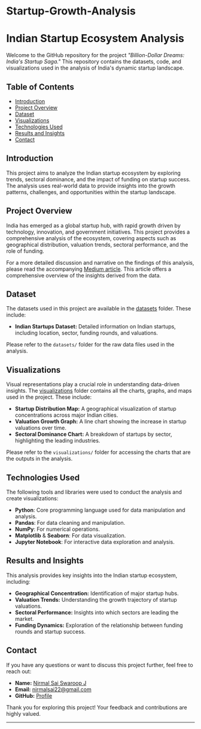 # Startup-Growth-Analysis

# **Indian Startup Ecosystem Analysis**

Welcome to the GitHub repository for the project *"Billion-Dollar Dreams: India's Startup Saga."* This repository contains the datasets, code, and visualizations used in the analysis of India's dynamic startup landscape.

## **Table of Contents**

- [Introduction](#introduction)
- [Project Overview](#project-overview)
- [Dataset](#dataset)
- [Visualizations](#visualizations)
- [Technologies Used](#technologies-used)
- [Results and Insights](#results-and-insights)
- [Contact](#contact)

## **Introduction**

This project aims to analyze the Indian startup ecosystem by exploring trends, sectoral dominance, and the impact of funding on startup success. The analysis uses real-world data to provide insights into the growth patterns, challenges, and opportunities within the startup landscape.

## **Project Overview**

India has emerged as a global startup hub, with rapid growth driven by technology, innovation, and government initiatives. This project provides a comprehensive analysis of the ecosystem, covering aspects such as geographical distribution, valuation trends, sectoral performance, and the role of funding.

For a more detailed discussion and narrative on the findings of this analysis, please read the accompanying [Medium article](https://medium.com/@nirmalsai22/billion-dollar-dreams-indias-startup-saga-1a1f53fea5dc). This article offers a comprehensive overview of the insights derived from the data.


## **Dataset**

The datasets used in this project are available in the [datasets](./datasets) folder. These include:

- **Indian Startups Dataset:** Detailed information on Indian startups, including location, sector, funding rounds, and valuations.

Please refer to the `datasets/` folder for the raw data files used in the analysis.

## **Visualizations**

Visual representations play a crucial role in understanding data-driven insights. The [visualizations](./visualizations) folder contains all the charts, graphs, and maps used in the project. These include:

- **Startup Distribution Map:** A geographical visualization of startup concentrations across major Indian cities.
- **Valuation Growth Graph:** A line chart showing the increase in startup valuations over time.
- **Sectoral Dominance Chart:** A breakdown of startups by sector, highlighting the leading industries.
  
Please refer to the `visualizations/` folder for accessing the charts that are the outputs in the analysis.

## **Technologies Used**

The following tools and libraries were used to conduct the analysis and create visualizations:

- **Python**: Core programming language used for data manipulation and analysis.
- **Pandas**: For data cleaning and manipulation.
- **NumPy**: For numerical operations.
- **Matplotlib** & **Seaborn**: For data visualization.
- **Jupyter Notebook**: For interactive data exploration and analysis.

## **Results and Insights**

This analysis provides key insights into the Indian startup ecosystem, including:
- **Geographical Concentration:** Identification of major startup hubs.
- **Valuation Trends:** Understanding the growth trajectory of startup valuations.
- **Sectoral Performance:** Insights into which sectors are leading the market.
- **Funding Dynamics:** Exploration of the relationship between funding rounds and startup success.

## **Contact**

If you have any questions or want to discuss this project further, feel free to reach out:
- **Name:** [Nirmal Sai Swaroop J](https://www.linkedin.com/in/nirmal-sai-swaroop-janapaneedi-4aa5632a7/)
- **Email:** nirmalsai22@gmail.com
- **GitHub:** [Profile](https://github.com/NirmalsaiswaroopJ)

Thank you for exploring this project! Your feedback and contributions are highly valued.

---

